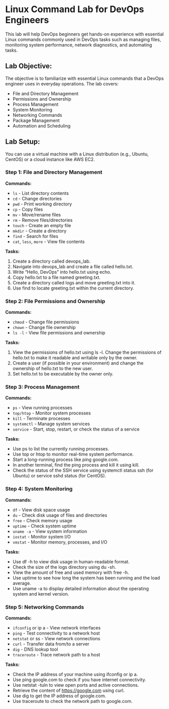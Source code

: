 # Linux Command Lab for DevOps Engineers 
This lab will help DevOps beginners get hands-on experience with essential Linux commands commonly used in DevOps tasks such as managing files, monitoring system performance, network diagnostics, and automating tasks.

## Lab Objective:
The objective is to familiarize with essential Linux commands that a DevOps engineer uses in everyday operations. The lab covers:
- File and Directory Management
- Permissions and Ownership
- Process Management
- System Monitoring
- Networking Commands
- Package Management
- Automation and Scheduling

## Lab Setup:
You can use a virtual machine with a Linux distribution (e.g., Ubuntu, CentOS) or a cloud instance like AWS EC2.

### Step 1: File and Directory Management

**Commands:**
- `ls` - List directory contents
- `cd` - Change directories
- `pwd` - Print working directory
- `cp` - Copy files
- `mv` - Move/rename files
- `rm` - Remove files/directories
- `touch` - Create an empty file
- `mkdir` - Create a directory
- `find` - Search for files
- `cat`, `less`, `more` - View file contents
  
**Tasks:**

1. Create a directory called devops_lab.
2. Navigate into devops_lab and create a file called hello.txt.
3. Write “Hello, DevOps” into hello.txt using echo.
4. Copy hello.txt to a file named greeting.txt.
5. Create a directory called logs and move greeting.txt into it.
6. Use find to locate greeting.txt within the current directory.

### Step 2: File Permissions and Ownership

**Commands:**

- `chmod` - Change file permissions
- `chown` - Change file ownership
- `ls -l` - View file permissions and ownership
  
**Tasks:**

1. View the permissions of hello.txt using ls -l.
Change the permissions of hello.txt to make it readable and writable only by the owner.
2. Create a user (if possible in your environment) and change the ownership of hello.txt to the new user.
3. Set hello.txt to be executable by the owner only.

### Step 3: Process Management

**Commands:**

- `ps` - View running processes
- `top/htop` - Monitor system processes
- `kill` - Terminate processes
- `systemctl` - Manage system services
- `service` - Start, stop, restart, or check the status of a service
  
**Tasks:**

- Use ps to list the currently running processes.
- Use top or htop to monitor real-time system performance.
- Start a long-running process like ping google.com.
- In another terminal, find the ping process and kill it using kill.
- Check the status of the SSH service using systemctl status ssh (for Ubuntu) or service sshd status (for CentOS).
  
### Step 4: System Monitoring

**Commands:**
- `df` - View disk space usage
- `du` - Check disk usage of files and directories
- `free` - Check memory usage
- `uptime` - Check system uptime
- `uname -a` - View system information
- `iostat` - Monitor system I/O
- `vmstat` - Monitor memory, processes, and I/O

**Tasks:**
- Use df -h to view disk usage in human-readable format.
- Check the size of the logs directory using du -sh.
- View the amount of free and used memory with free -h.
- Use uptime to see how long the system has been running and the load average.
- Use uname -a to display detailed information about the operating system and kernel version.

### Step 5: Networking Commands

**Commands:**
- `ifconfig` or ip a - View network interfaces
- `ping` - Test connectivity to a network host
- `netstat` or ss - View network connections
- `curl` - Transfer data from/to a server
- `dig` - DNS lookup tool
- `traceroute` - Trace network path to a host

**Tasks:**
- Check the IP address of your machine using ifconfig or ip a.
- Use ping google.com to check if you have internet connectivity.
- Use netstat -tuln to view open ports and active connections.
- Retrieve the content of https://google.com using curl.
- Use dig to get the IP address of google.com.
- Use traceroute to check the network path to google.com.
